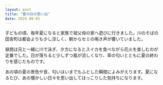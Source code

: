 ```yaml
---
layout: post
title: "夏の日の思い出"
date: 2025-08-01
---
```


子どもの頃、毎年夏になると家族で祖父母の家へ遊びに行きました。川のそばの田舎町は都会よりも少し涼しく、朝からセミの鳴き声が響いていました。

昼間は兄と一緒に川で泳ぎ、夕方になるとスイカを食べながら花火を楽しむのが定番でした。日が落ちると少しずつ風が涼しくなり、草の匂いとともに夏の終わりを感じたものです。

あの頃の夏の景色や音、匂いはいまでもふとした瞬間によみがえります。夏になるたび、あの懐かしい日々を思い出してほっこりした気持ちになります。
